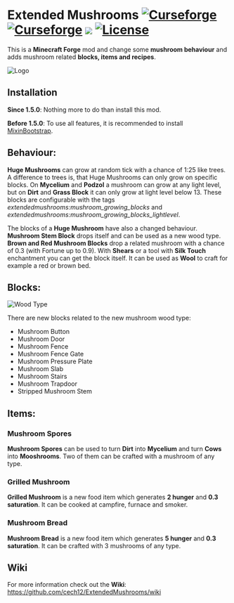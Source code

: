 # Extended Mushrooms [![Curseforge](http://cf.way2muchnoise.eu/full_extended-mushrooms_downloads(0D0D0D-F16436-fff-010101-fff).svg)](https://www.curseforge.com/minecraft/mc-mods/extended-mushrooms) [![Curseforge](http://cf.way2muchnoise.eu/versions/For%20MC_extended-mushrooms_all(0D0D0D-F16436-fff-010101).svg)](https://www.curseforge.com/minecraft/mc-mods/extended-mushrooms/files)  [![](https://img.shields.io/discord/752506676719910963.svg?style=flat&color=informational&logo=discord&label=Discord)](https://discord.gg/gRUFH5t) [![License](https://img.shields.io/github/license/cech12/ExtendedMushrooms)](http://opensource.org/licenses/MIT)

This is a **Minecraft Forge** mod and change some **mushroom behaviour** and adds mushroom related **blocks, items and recipes**.

![Logo](https://raw.githubusercontent.com/cech12/ExtendedMushrooms/1.15/material/store.png)

## Installation

**Since 1.5.0**: Nothing more to do than install this mod.

**Before 1.5.0**: To use all features, it is recommended to install [MixinBootstrap](https://www.curseforge.com/minecraft/mc-mods/mixinbootstrap).

## Behaviour:

**Huge Mushrooms** can grow at random tick with a chance of 1:25 like trees. A difference to trees is, that Huge Mushrooms can only grow on specific blocks. On **Mycelium** and **Podzol** a mushroom can grow at any light level, but on **Dirt** and **Grass Block** it can only grow at light level below 13. 
These blocks are configurable with the tags _extendedmushrooms:mushroom_growing_blocks_ and _extendedmushrooms:mushroom_growing_blocks_lightlevel_.

The blocks of a **Huge Mushroom** have also a changed behaviour. **Mushroom Stem Block** drops itself and can be used as a new wood type. **Brown and Red Mushroom Blocks** drop a related mushroom with a chance of 0.3 (with Fortune up to 0.9). With **Shears** or a tool with **Silk Touch** enchantment you can get the block itself. It can be used as **Wool** to craft for example a red or brown bed.

## Blocks:

![Wood Type](https://raw.githubusercontent.com/cech12/ExtendedMushrooms/1.15/material/wood.png)

There are new blocks related to the new mushroom wood type:
* Mushroom Button
* Mushroom Door
* Mushroom Fence
* Mushroom Fence Gate
* Mushroom Pressure Plate
* Mushroom Slab
* Mushroom Stairs
* Mushroom Trapdoor
* Stripped Mushroom Stem

## Items:

### Mushroom Spores

**Mushroom Spores** can be used to turn **Dirt** into **Mycelium** and turn **Cows** into **Mooshrooms**. Two of them can be crafted with a mushroom of any type.

### Grilled Mushroom

**Grilled Mushroom** is a new food item which generates **2 hunger** and **0.3 saturation**. It can be cooked at campfire, furnace and smoker.

### Mushroom Bread

**Mushroom Bread** is a new food item which generates **5 hunger** and **0.3 saturation**. It can be crafted with 3 mushrooms of any type.

## Wiki

For more information check out the **Wiki**: https://github.com/cech12/ExtendedMushrooms/wiki